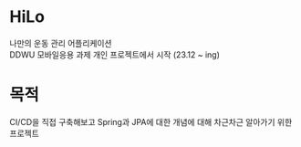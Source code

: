 # HiLo

나만의 운동 관리 어플리케이션<br>
DDWU 모바일응용 과제 개인 프로젝트에서 시작 (23.12 ~ ing)

# 목적
CI/CD을 직접 구축해보고 Spring과 JPA에 대한 개념에 대해 차근차근 알아가기 위한 프로젝트 
